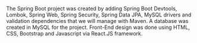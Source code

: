 The Spring Boot project was created by adding Spring Boot Devtools, Lombok, Spring Web, Spring Security, Spring Data JPA, MySQL drivers and validation dependencies that we will manage with Maven. A database was created in MySQL for the project. Front-End design was done using HTML, CSS, Bootstrap and Javascript via React.JS framework.
